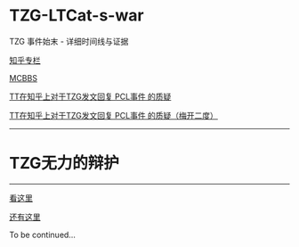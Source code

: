 # TZG-LTCat-s-war
TZG 事件始末 - 详细时间线与证据

[知乎专栏](https://zhuanlan.zhihu.com/p/139114864)

[MCBBS](https://www.mcbbs.net/thread-1042063-1-1.html)

[TT在知乎上对于TZG发文回复 PCL事件 的质疑](https://zhuanlan.zhihu.com/p/139523880)

[TT在知乎上对于TZG发文回复 PCL事件 的质疑（梅开二度）](https://zhuanlan.zhihu.com/p/139628626)

***
# TZG无力的辩护
***
[看这里](https://zhuanlan.zhihu.com/p/139487867)

[还有这里](https://zhuanlan.zhihu.com/p/139305914)

To be continued…
